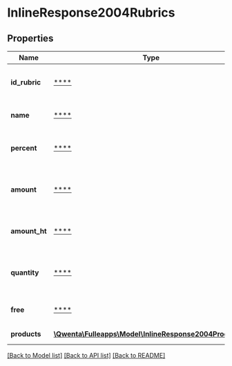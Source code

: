 # InlineResponse2004Rubrics

## Properties
Name | Type | Description | Notes
------------ | ------------- | ------------- | -------------
**id_rubric** | [****](.md) | Identifiant de la rubrique de vente | [optional] 
**name** | [****](.md) | Libelle de la rubrique de vente | [optional] 
**percent** | [****](.md) | Pourcentage des ventes de la rubrique | [optional] 
**amount** | [****](.md) | Montant total TTC des ventes de la rubrique | [optional] 
**amount_ht** | [****](.md) | Montant total HT des ventes de la rubrique | [optional] 
**quantity** | [****](.md) | Quantité unitaire totale des ventes de la rubrique | [optional] 
**free** | [****](.md) | Nombre d&#x27;offerts de la rubrique | [optional] 
**products** | [**\Qwenta\Fulleapps\Model\InlineResponse2004Products[]**](InlineResponse2004Products.md) | Liste des produits | [optional] 

[[Back to Model list]](../../README.md#documentation-for-models) [[Back to API list]](../../README.md#documentation-for-api-endpoints) [[Back to README]](../../README.md)

